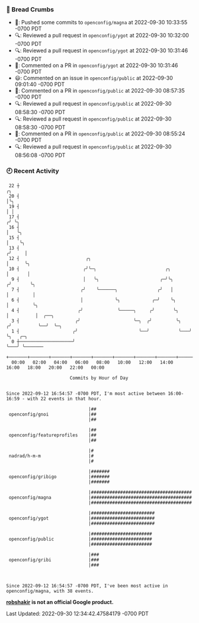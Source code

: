 ### 🍞 Bread Crumbs

 * 🚢: Pushed some commits to `openconfig/magna` at 2022-09-30 10:33:55 -0700 PDT
 * 🔍: Reviewed a pull request in  `openconfig/ygot` at 2022-09-30 10:32:00 -0700 PDT
 * 🔍: Reviewed a pull request in  `openconfig/ygot` at 2022-09-30 10:31:46 -0700 PDT
 * 💬: Commented on a PR in  `openconfig/ygot` at 2022-09-30 10:31:46 -0700 PDT
 * 😃: Commented on an issue in `openconfig/public` at 2022-09-30 09:01:40 -0700 PDT
 * 💬: Commented on a PR in  `openconfig/public` at 2022-09-30 08:57:35 -0700 PDT
 * 🔍: Reviewed a pull request in  `openconfig/public` at 2022-09-30 08:58:30 -0700 PDT
 * 🔍: Reviewed a pull request in  `openconfig/public` at 2022-09-30 08:58:30 -0700 PDT
 * 💬: Commented on a PR in  `openconfig/public` at 2022-09-30 08:55:24 -0700 PDT
 * 🔍: Reviewed a pull request in  `openconfig/public` at 2022-09-30 08:56:08 -0700 PDT

### 🕘 Recent Activity
```
 22 ┼                                                                    ╭╮
 20 ┤                                                                    │╰╮
 19 ┤                                                                    │ │
 17 ┤                                                                   ╭╯ ╰╮
 16 ┤                                                                   │   ╰╮
 15 ┤                                                                   │    ╰╮
 13 ┤                                                                  ╭╯     │
 12 ┤                         ╭╮                                       │      ╰╮
 10 ┤                        ╭╯╰─╮                          ╭╮         │       │
  9 ┤                        │   ╰╮                       ╭─╯╰╮       ╭╯       ╰╮
  7 ┤                       ╭╯    ╰──────╮               ╭╯   │       │         │
  6 ┤                       │            ╰╮            ╭─╯    ╰╮      │         ╰╮
  4 ┤                      ╭╯             ╰─────╮     ╭╯       ╰╮     │          │  ╭──╮
  3 ┤                     ╭╯                    ╰─╮  ╭╯         ╰╮   ╭╯          ╰──╯  ╰─╮
  1 ┤                    ╭╯                       ╰──╯           ╰───╯                   ╰╮   ╭─╮
  0 ┼────────────────────╯                                                                ╰───╯ ╰───────
    +───────+───────+───────+───────+───────+───────+───────+───────+───────+───────+───────+───────+────
  00:00   02:00   04:00   06:00   08:00   10:00   12:00   14:00   16:00   18:00   20:00   22:00   00:00   

						Commits by Hour of Day


Since 2022-09-12 16:54:57 -0700 PDT, I'm most active between 16:00-16:59 - with 22 events in that hour.

```



```
                               |##
 openconfig/gnoi               |##
                               |##

                               |##
 openconfig/featureprofiles    |##
                               |##

                               |#
 nadrad/h-m-m                  |#
                               |#

                               |#######
 openconfig/gribigo            |#######
                               |#######

                               |######################################
 openconfig/magna              |######################################
                               |######################################

                               |########################
 openconfig/ygot               |########################
                               |########################

                               |#######################
 openconfig/public             |#######################
                               |#######################

                               |###
 openconfig/gribi              |###
                               |###



Since 2022-09-12 16:54:57 -0700 PDT, I've been most active in openconfig/magna, with 38 events.

```
**[robshakir](mailto:robjs@google.com) is not an official Google product.**  


Last Updated: 2022-09-30 12:34:42.47584179 -0700 PDT
